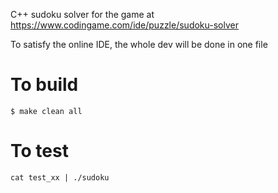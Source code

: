C++ sudoku solver for the game at https://www.codingame.com/ide/puzzle/sudoku-solver

To satisfy the online IDE, the whole dev will be done in one file

# To build
```
$ make clean all
```

# To test
```
cat test_xx | ./sudoku
```

# 
